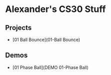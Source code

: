 # Alexander's CS30 Stuff

## Projects

- [01 Ball Bounce](01-Ball Bounce)

## Demos

- [01 Phase Ball](DEMO 01-Phase Ball)